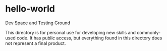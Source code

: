 # hello-world
Dev Space and Testing Ground

This directory is for personal use for developing new skills and commonly-used code.
It has public access, but everything found in this directory does not represent a final product.
